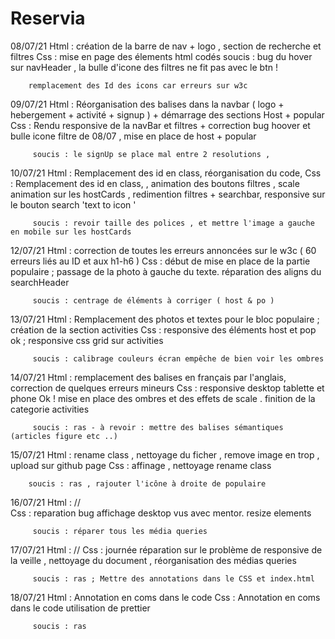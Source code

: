 # Reservia

08/07/21 Html : création de la barre de nav + logo , section de recherche et filtres 
         Css : mise en page des élements html codés 
         soucis : bug du hover sur navHeader , la bulle d'icone des filtres ne fit pas avec le btn !  

        remplacement des Id des icons car erreurs sur w3c 
        
09/07/21 Html : Réorganisation des balises dans la navbar ( logo + hebergement + activité +  signup ) + démarrage des sections Host + popular 
         Css : Rendu responsive de la navBar et filtres + correction bug hoover et bulle icone filtre de 08/07 , mise en place de host + popular 
         
         soucis : le signUp se place mal entre 2 resolutions , 

10/07/21 Html : Remplacement des id en class, réorganisation du code,
         Css : Remplacement des id en class, , animation des boutons filtres , scale animation sur les hostCards , redimention filtres + searchbar,
         responsive sur le bouton search 'text to icon '
         
         soucis : revoir taille des polices , et mettre l'image a gauche en mobile sur les hostCards 
         
12/07/21 Html : correction de toutes les erreurs annoncées sur le w3c ( 60 erreurs liés au ID et aux h1-h6 ) 
         Css : début de mise en place de la partie populaire ; passage de la photo à gauche du texte. réparation des aligns du searchHeader
         
         soucis : centrage de éléments à corriger ( host & po ) 
         
13/07/21 Html : Remplacement des photos et textes pour le bloc populaire ; création de la section activities 
         Css : responsive des éléments host et pop ok ; responsive css grid sur activities 
         
         soucis : calibrage couleurs écran empêche de bien voir les ombres 
         
14/07/21 Html : remplacement des balises en français par l'anglais, correction de quelques erreurs mineurs 
         Css : responsive desktop tablette et phone Ok ! mise en place des ombres et des effets de scale . finition de la categorie activities 
         
         soucis : ras - à revoir : mettre des balises sémantiques (articles figure etc ..)

15/07/21 Html : rename class , nettoyage du ficher , remove image en trop , upload sur github page 
        Css : affinage , nettoyage rename class 
       
        soucis : ras , rajouter l'icône à droite de populaire 
       
16/07/21 Html : //   
         Css : reparation bug affichage desktop vus avec mentor. resize elements
         
         soucis : réparer tous les média queries
         
17/07/21 Html : //
         Css : journée réparation sur le problème de responsive de la veille , nettoyage du document , réorganisation des médias queries 
         
         soucis : ras ; Mettre des annotations dans le CSS et index.html 
         
18/07/21 Html : Annotation en coms dans le code 
         Css : Annotation en coms dans le code   utilisation de prettier 
         
         soucis : ras 
